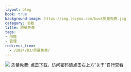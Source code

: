 ```yaml
---
layout: blog
book: true
background-image: https://img.locyoo.com/book质量免费.jpg
category: 书籍
title: 质量免费
tags:
- 书籍
- 管理
redirect_from:
  - /2024/03/质量免费/
---
```

![](https://img.locyoo.com/book质量免费.jpg)
质量免费: <a name = "ref1" href="https://url18.ctfile.com/f/50983618-1334550694-d1f085?p=3619">点击下载</a>，访问密码请点击右上方“关于”自行查看